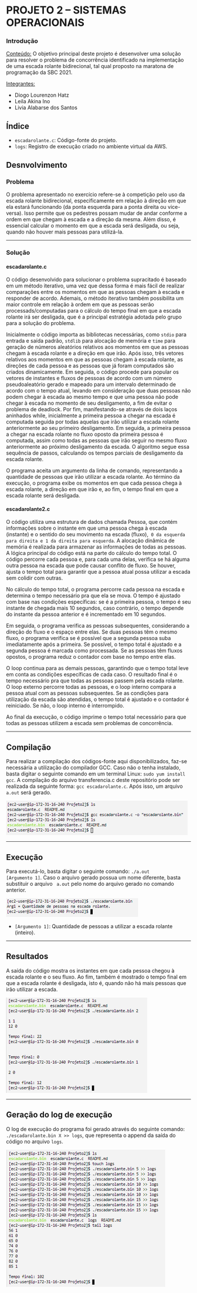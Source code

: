 <h1>PROJETO 2 – SISTEMAS OPERACIONAIS</h1>

<h3>Introdução</h3>

<ins>Conteúdo:</ins> O objetivo principal deste projeto é desenvolver uma solução para resolver o problema de concorrência identificado na implementação de uma escada rolante bidirecional, tal qual proposto na maratona de programação da SBC 2021.

<ins>Integrantes:</ins>

- Diogo Lourenzon Hatz
- Leila Akina Ino
- Livia Alabarse dos Santos

<h2>Índice</h2>

<ul>
<li><code>escadarolante.c</code>: Código-fonte do projeto.</li>
<li><code>logs</code>: Registro de execução criado no ambiente virtual da AWS.</li>
</ul>

<h2>Desnvolvimento</h2>
<h3>Problema</h3>

<p>O problema apresentado no exercício refere-se à competição pelo uso da escada rolante bidirecional, especificamente em relação à direção em que ela estará funcionando (da ponta esquerda para a ponta direita ou vice-versa). Isso permite que os pedestres possam mudar de andar conforme a ordem em que chegam à escada e a direção da mesma. Além disso, é essencial calcular o momento em que a escada será desligada, ou seja, quando não houver mais pessoas para utilizá-la.</p>

<hr>
<h3>Solução</h3>
<h4>escadarolante.c</h4>
<p>O código desenvolvido para solucionar o problema supracitado é baseado em um método iterativo, uma vez que dessa forma é mais fácil de realizar comparações entre os momentos em que as pessoas chegam à escada e responder de acordo. Ademais, o método iterativo também possibilita um maior controle em relação à ordem em que as pessoas serão processads/computadas para o cálculo do tempo final em que a escada rolante irá ser desligada, que é a principal estratégia adotada pelo grupo para a solução do problema.</p>

<p>Inicialmente o código importa as bibliotecas necessárias, como <code>stdio</code> para entrada e saída padrão, <code>stdlib</code> para alocação de memória e <code>time</code> para geração de números aleatórios relativos aos momentos em que as pessoas chegam à escada rolante e a direção em que irão. Após isso, três vetores relativos aos momentos em que as pessoas chegam à escada rolante, as direções de cada pessoa e as pessoas que já foram computados são criados dinamicamente. Em seguida, o código procede para popular os vetores de instantes e fluxos de pessoas de acordo com um número pseudoaleatório gerado e mapeado para um intervalo determinado de acordo com o tempo atual, levando em consideração que duas pessoas não podem chegar à escada ao mesmo tempo e que uma pessoa não pode chegar à escada no momento de seu desligamento, a fim de evitar o problema de deadlock. Por fim, manifestando-se através de dois laços aninhados while, inicialmente a primeira pessoa a chegar na escada é computada seguida por todas aquelas que irão utilizar a escada rolante anteriormente ao seu primeiro desligamento. Em seguida, a primeira pessoa a chegar na escada rolante no fluxo oposto da primeira pessoa é computada, assim como todas as pessoas que irão seguir no mesmo fluxo anteriormente ao próximo desligamento da escada. O algoritmo segue essa sequência de passos, calculando os tempos parciais de desligamento da escada rolante.</p>

<p>O programa aceita um argumento da linha de comando, representando a quantidade de pessoas que irão utilizar a escada rolante. Ao término da execução, o programa exibe os momentos em que cada pessoa chega à escada rolante, a direção em que irão e, ao fim, o tempo final em que a escada rolante será desligada.</p>


<h4>escadarolante2.c</h4>
<p>O código utiliza uma estrutura de dados chamada Pessoa, que contém informações sobre o instante em que uma pessoa chega à escada (instante) e o sentido do seu movimento na escada (fluxo),<code> 0 da esquerda para direita e 1 da direita para esquerda</code>. A alocação dinâmica de memória é realizada para armazenar as informações de todas as pessoas. A lógica principal do código está na parte do cálculo do tempo total. O código percorre cada pessoa e, para cada uma delas, verifica se há alguma outra pessoa na escada que pode causar conflito de fluxo. Se houver, ajusta o tempo total para garantir que a pessoa atual possa utilizar a escada sem colidir com outras.

No cálculo do tempo total, o programa percorre cada pessoa na escada e determina o tempo necessário pra que ela se mova. O tempo é ajustado com base nas condições específicas: se é a primeira pessoa, o tempo é seu instante de chegada mais 10 segundos, caso contrário, o tempo depende do instante da pessoa anterior e é incrementado em 10 segundos.

Em seguida, o programa verifica as pessoas subsequentes, considerando a direção do fluxo e o espaço entre elas. Se duas pessoas têm o mesmo fluxo, o programa verifica se é possível que a segunda pessoa suba imediatamente após a primeira. Se possível, o tempo total é ajustado e a segunda pessoa é marcada como processada. Se as pessoas têm fluxos opostos, o programa reduz o contador com base no tempo entre elas.

O loop continua para as demais pessoas, garantindo que o tempo total leve em conta as condições específicas de cada caso. O resultado final é o tempo necessário pra que todas as pessoas passem pela escada rolante.  
O loop externo percorre todas as pessoas, e o loop interno compara a pessoa atual com as pessoas subsequentes. Se as condições para utilização da escada são atendidas, o tempo total é ajustado e o contador é reiniciado. Se não, o loop interno é interrompido.

Ao final da execução, o código imprime o tempo total necessário para que todas as pessoas utilizem a escada sem problemas de concorrência.


<hr>
<h2>Compilação</h2>

Para realizar a compilação dos códigos-fonte aqui disponibilizados, faz-se necessária a utilização do compilador GCC. Caso não o tenha instalado, basta digitar o seguinte comando em um terminal Linux: <code>sudo yum install gcc</code>. A compilação do arquivo transferencia.c deste repositório pode ser realizada da seguinte forma: <code>gcc escadarolante.c</code>. Após isso, um arquivo <code>a.out</code> será gerado.

<img src = "https://github.com/Hatz-D/ProjetoSOs/blob/main/src/compilacaoProjeto2.png" alt="Compilação">

<hr>
<h2>Execução</h2>

Para executá-lo, basta digitar o seguinte comando: <code>./a.out [Argumento 1]</code>. Caso o arquivo gerado possua um nome diferente, basta substituir o arquivo <code> a.out</code> pelo nome do arquivo gerado no comando anterior.

<img src = "https://github.com/Hatz-D/ProjetoSOs/blob/main/src/stderrProjeto2.png" alt = "Mensagem de erro ao informar parâmetros errôneos">

<ul>
<li><code>[Argumento 1]</code>: Quantidade de pessoas a utilizar a escada rolante (inteiro).</li>
</ul>

<hr>
<h2>Resultados</h2>

A saída do código mostra os instantes em que cada pessoa chegou à escada rolante e o seu fluxo. Ao fim, também é mostrado o tempo final em que a escada rolante é desligada, isto é, quando não há mais pessoas que irão utilizar a escada.  

<img src = "https://github.com/Hatz-D/ProjetoSOs/blob/main/src/execucaoProjeto2.png" alt="Bateria de testes">

<hr>
<h2>Geração do log de execução</h2>

O log de execução do programa foi gerado através do seguinte comando: <code>./escadarolante.bin X >> logs</code>, que representa o append da saída do código no arquivo <code>logs</code>.

<img src = "https://github.com/Hatz-D/ProjetoSOs/blob/main/src/geracaologsProjeto2.png" alt="Geração do log de execução">
